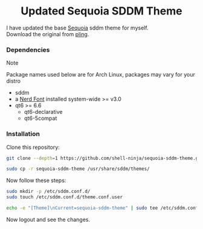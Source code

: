 <h1 align='center'>Updated Sequoia SDDM Theme</h1>

I have updated the base [Sequoia](https://codeberg.org/minMelody/sddm-sequoia) sddm theme for myself. <br>
Download the original from [pling](https://www.pling.com/p/2191680/).

### Dependencies

> [!NOTE]
> Package names used below are for Arch Linux, packages may vary for your distro

- sddm
- a [Nerd Font](https://www.nerdfonts.com/font-downloads) installed system-wide >= v3.0
- qt6 >= 6.6
  - qt6-declarative
  - qt6-5compat

### Installation

Clone this repository:

```bash
git clone --depth=1 https://github.com/shell-ninja/sequoia-sddm-theme.git

sudo cp -r sequoia-sddm-theme /usr/share/sddm/themes/
```

Now follow these steps:

```bash
sudo mkdir -p /etc/sddm.conf.d/
sudo touch /etc/sddm.conf.d/theme.conf.user

echo -e "[Theme]\nCurrent=sequoia-sddm-theme" | sudo tee /etc/sddm.conf.d/theme.conf.user
```

Now logout and see the changes.
